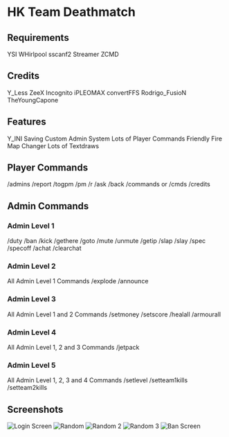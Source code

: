 # HK Team Deathmatch

## Requirements
YSI
WHirlpool
sscanf2
Streamer
ZCMD

## Credits
Y_Less
ZeeX
Incognito
iPLEOMAX
convertFFS
Rodrigo_FusioN
TheYoungCapone

## Features
Y_INI Saving
Custom Admin System
Lots of Player Commands
Friendly Fire
Map Changer
Lots of Textdraws

## Player Commands
/admins
/report
/togpm
/pm
/r
/ask
/back
/commands or /cmds
/credits

## Admin Commands
### Admin Level 1
/duty
/ban
/kick
/gethere
/goto
/mute
/unmute
/getip
/slap
/slay
/spec
/specoff
/achat
/clearchat

### Admin Level 2
All Admin Level 1 Commands
/explode
/announce

### Admin Level 3
All Admin Level 1 and 2 Commands
/setmoney
/setscore
/healall
/armourall

### Admin Level 4
All Admin Level 1, 2 and 3 Commands
/jetpack

### Admin Level 5
All Admin Level 1, 2, 3 and 4 Commands
/setlevel
/setteam1kills
/setteam2kills

## Screenshots
![Login Screen](http://i.imgur.com/5jDt8.png "Login Screen")
![Random](http://i.imgur.com/JDdg4.png "Random Screen")
![Random 2](http://i.imgur.com/nhM0C.png "Random Screen 2")
![Random 3](http://i.imgur.com/QCkGV.png "Random Screen 3")
![Ban Screen](http://i.imgur.com/zGH6b.png "Ban Screen")

